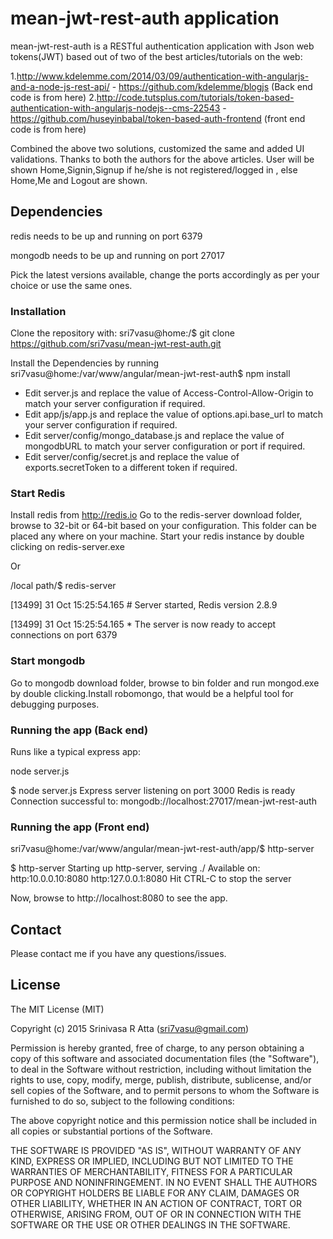 # mean-jwt-rest-auth application

mean-jwt-rest-auth is a RESTful authentication application with Json web tokens(JWT) based out of two of the best
articles/tutorials on the web:

1.http://www.kdelemme.com/2014/03/09/authentication-with-angularjs-and-a-node-js-rest-api/ - https://github.com/kdelemme/blogjs (Back end code is from here)
2.http://code.tutsplus.com/tutorials/token-based-authentication-with-angularjs-nodejs--cms-22543 - https://github.com/huseyinbabal/token-based-auth-frontend (front end code is from here)

Combined the above two solutions, customized the same and added UI validations. Thanks to both the authors for the above articles.
User will be shown Home,Signin,Signup if he/she is not registered/logged in , else Home,Me and Logout are shown.

## Dependencies

redis needs to be up and running on port 6379

mongodb needs to be up and running on port 27017

Pick the latest versions available, change the ports accordingly as per your choice or use the same ones.

### Installation

Clone the repository with: sri7vasu@home:/$ git clone https://github.com/sri7vasu/mean-jwt-rest-auth.git

Install the Dependencies by running sri7vasu@home:/var/www/angular/mean-jwt-rest-auth$ npm install

- Edit server.js and replace the value of Access-Control-Allow-Origin to match your server configuration if required.
- Edit app/js/app.js and replace the value of options.api.base_url to match your server configuration if required.
- Edit server/config/mongo_database.js and replace the value of mongodbURL to match your server configuration or port if required.
- Edit server/config/secret.js and replace the value of exports.secretToken to a different token if required.

### Start Redis

Install redis from http://redis.io
Go to the redis-server download folder, browse to 32-bit or 64-bit based on your configuration. This folder can be placed any where
on your machine. Start your redis instance by double clicking on redis-server.exe

Or

/local path/$ redis-server

[13499] 31 Oct 15:25:54.165 # Server started, Redis version 2.8.9

[13499] 31 Oct 15:25:54.165 * The server is now ready to accept connections on port 6379

### Start mongodb

Go to mongodb download folder, browse to bin folder and run mongod.exe by double clicking.Install robomongo, that would be a
helpful tool for debugging purposes.

### Running the app (Back end)

Runs like a typical express app:

node server.js

$ node server.js
Express server listening on port 3000
Redis is ready
Connection successful to: mongodb://localhost:27017/mean-jwt-rest-auth

### Running the app (Front end)

sri7vasu@home:/var/www/angular/mean-jwt-rest-auth/app/$ http-server

$ http-server
Starting up http-server, serving ./
Available on:
  http:10.0.0.10:8080
  http:127.0.0.1:8080
Hit CTRL-C to stop the server

Now, browse to http://localhost:8080 to see the app.

## Contact

Please contact me if you have any questions/issues.

## License

The MIT License (MIT)

Copyright (c) 2015 Srinivasa R Atta (sri7vasu@gmail.com)

Permission is hereby granted, free of charge, to any person obtaining a copy of this software and associated documentation files (the "Software"), to deal in the Software without restriction, including without limitation the rights to use, copy, modify, merge, publish, distribute, sublicense, and/or sell copies of the Software, and to permit persons to whom the Software is furnished to do so, subject to the following conditions:

The above copyright notice and this permission notice shall be included in all copies or substantial portions of the Software.

THE SOFTWARE IS PROVIDED "AS IS", WITHOUT WARRANTY OF ANY KIND, EXPRESS OR IMPLIED, INCLUDING BUT NOT LIMITED TO THE WARRANTIES OF MERCHANTABILITY, FITNESS FOR A PARTICULAR PURPOSE AND NONINFRINGEMENT. IN NO EVENT SHALL THE AUTHORS OR COPYRIGHT HOLDERS BE LIABLE FOR ANY CLAIM, DAMAGES OR OTHER LIABILITY, WHETHER IN AN ACTION OF CONTRACT, TORT OR OTHERWISE, ARISING FROM, OUT OF OR IN CONNECTION WITH THE SOFTWARE OR THE USE OR OTHER DEALINGS IN THE SOFTWARE.
